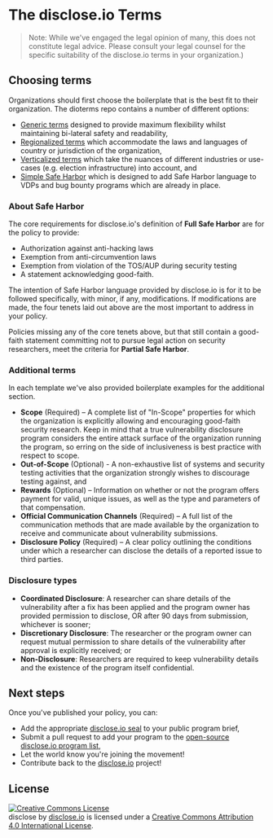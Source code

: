 # The disclose.io Terms

> Note: While we've engaged the legal opinion of many, this does not constitute legal advice. Please consult your legal counsel for the specific suitability of the disclose.io terms in your organization.)

## Choosing terms 
Organizations should first choose the boilerplate that is the best fit to their organization. The dioterms repo contains a number of different options:

* [Generic terms](https://github.com/disclose/dioterms/blob/master/generic-core-terms.md) designed to provide maximum flexibility whilst maintaining bi-lateral safety and readability,
* [Regionalized terms](https://github.com/disclose/dioterms/tree/master/regional) which accommodate the laws and languages of country or jurisdiction of the organization,
* [Verticalized terms](https://github.com/disclose/dioterms/tree/master/vertical) which take the nuances of different industries or use-cases (e.g. election infrastructure) into account, and
* [Simple Safe Harbor](https://github.com/disclose/dioterms/tree/simple-safeharbor/simple-safe-harbor.md) which is designed to add Safe Harbor language to VDPs and bug bounty programs which are already in place.

### About Safe Harbor

The core requirements for disclose.io's definition of **Full Safe Harbor** are for the policy to provide:
- Authorization against anti-hacking laws
- Exemption from anti-circumvention laws 
- Exemption from violation of the TOS/AUP during security testing
- A statement acknowledging good-faith.

The intention of Safe Harbor language provided by disclose.io is for it to be followed specifically, with minor, if any, modifications. If modifications are made, the four tenets laid out above are the most important to address in your policy.

Policies missing any of the core tenets above, but that still contain a good-faith statement committing not to pursue legal action on security researchers, meet the criteria for **Partial Safe Harbor**.

### Additional terms

In each template we've also provided boilerplate examples for the additional section.  
- **Scope** (Required) – A complete list of "In-Scope" properties for which the organization is explicitly allowing and encouraging good-faith security research. Keep in mind that a true vulnerability disclosure program considers the entire attack surface of the organization running the program, so erring on the side of inclusiveness is best practice with respect to scope.
- **Out-of-Scope** (Optional) - A non-exhaustive list of systems and security testing activities that the organization strongly wishes to discourage testing against, and
- **Rewards** (Optional) – Information on whether or not the program offers payment for valid, unique issues, as well as the type and parameters of that compensation.
- **Official Communication Channels** (Required) – A full list of the communication methods that are made available by the organization to receive and communicate about vulnerability submissions.
- **Disclosure Policy** (Required) – A clear policy outlining the conditions under which a researcher can disclose the details of a reported issue to third parties. 

### Disclosure types

- **Coordinated Disclosure**: A researcher can share details of the vulnerability after a fix has been applied and the program owner has provided permission to disclose, OR after 90 days from submission, whichever is sooner;
- **Discretionary Disclosure**: The researcher or the program owner can request mutual permission to share details of the vulnerability after approval is explicitly received; or
- **Non-Disclosure**: Researchers are required to keep vulnerability details and the existence of the program itself confidential.

## Next steps 

Once you've published your policy, you can:  
- Add the appropriate [disclose.io seal](https://github.com/disclose/dioseal) to your public program brief,
- Submit a pull request to add your program to the [open-source disclose.io program list](https://github.com/disclose/diodb),
- Let the world know you're joining the movement!
- Contribute back to the [disclose.io](https://disclose.io) project! 

## License

<a rel="license" href="http://creativecommons.org/licenses/by/4.0/"><img alt="Creative Commons License" style="border-width:0" src="https://i.creativecommons.org/l/by/4.0/88x31.png" /></a><br /><span xmlns:dct="http://purl.org/dc/terms/" property="dct:title">disclose</span> by <a xmlns:cc="http://creativecommons.org/ns#" href="https://disclose.io" property="cc:attributionName" rel="cc:attributionURL">disclose.io</a> is licensed under a <a rel="license" href="http://creativecommons.org/licenses/by/4.0/">Creative Commons Attribution 4.0 International License</a>.

